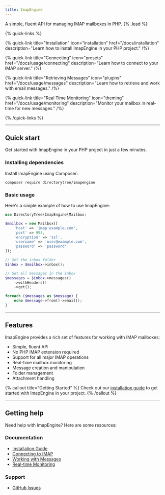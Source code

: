 ```yaml
---
title: ImapEngine
---
```


A simple, fluent API for managing IMAP mailboxes in PHP. {% .lead %}

{% quick-links %}

{% quick-link title="Installation" icon="installation" href="/docs/installation" description="Learn how to install ImapEngine in your PHP project." /%}

{% quick-link title="Connecting" icon="presets" href="/docs/usage/connecting" description="Learn how to connect to your IMAP server." /%}

{% quick-link title="Retrieving Messages" icon="plugins" href="/docs/usage/messages" description="Learn how to retrieve and work with email messages." /%}

{% quick-link title="Real Time Monitoring" icon="theming" href="/docs/usage/monitoring" description="Monitor your mailbox in real-time for new messages." /%}

{% /quick-links %}

---

## Quick start

Get started with ImapEngine in your PHP project in just a few minutes.

### Installing dependencies

Install ImapEngine using Composer:

```shell
composer require directorytree/imapengine
```

### Basic usage

Here's a simple example of how to use ImapEngine:

```php
use DirectoryTree\ImapEngine\Mailbox;

$mailbox = new Mailbox([
    'host' => 'imap.example.com',
    'port' => 993,
    'encryption' => 'ssl',
    'username' => 'user@example.com',
    'password' => 'password'
]);

// Get the inbox folder
$inbox = $mailbox->inbox();

// Get all messages in the inbox
$messages = $inbox->messages()
    ->withHeaders()
    ->get();

foreach ($messages as $message) {
    echo $message->from()->email();
}
```

---

## Features

ImapEngine provides a rich set of features for working with IMAP mailboxes:

- Simple, fluent API
- No PHP IMAP extension required
- Support for all major IMAP operations
- Real-time mailbox monitoring
- Message creation and manipulation
- Folder management
- Attachment handling

{% callout title="Getting Started" %}
Check out our [installation guide](/docs/installation) to get started with ImapEngine in your project.
{% /callout %}

---

## Getting help

Need help with ImapEngine? Here are some resources:

### Documentation

- [Installation Guide](/docs/installation)
- [Connecting to IMAP](/docs/usage/connecting)
- [Working with Messages](/docs/usage/messages)
- [Real-time Monitoring](/docs/usage/monitoring)

### Support

- [GitHub Issues](https://github.com/DirectoryTree/ImapEngine/issues)

